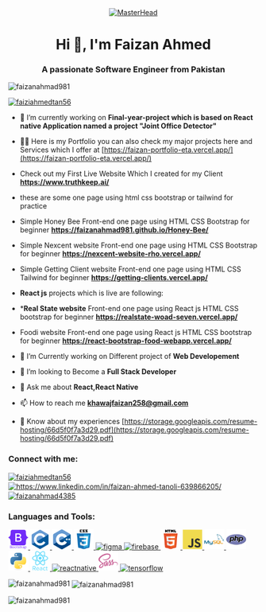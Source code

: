 <div align="center">
  <a href="https://github.com/faizanahmad981/faizanahmad981">
    <img src="https://user-images.githubusercontent.com/74038190/212748842-9fcbad5b-6173-4175-8a61-521f3dbb7514.gif" alt="MasterHead"/>
  </a>
</div>

<h1 align="center">Hi 👋, I'm Faizan Ahmed</h1>
<h3 align="center">A passionate Software Engineer from Pakistan</h3>

<p align="left"> <img src="https://komarev.com/ghpvc/?username=faizanahmad981&label=Profile%20views&color=0e75b6&style=flat" alt="faizanahmad981" /> </p>

<p align="left"> <a href="https://twitter.com/faiziahmedtan56" target="blank"><img src="https://img.shields.io/twitter/follow/faiziahmedtan56?logo=twitter&style=for-the-badge" alt="faiziahmedtan56" /></a> </p>

- 🔭 I’m currently working on **Final-year-project which is based on React native Application named a project "Joint Office Detector"**
- 👨‍💻 Here is my Portfolio you can also check my major projects here and Services which I offer at [https://faizan-portfolio-eta.vercel.app/](https://faizan-portfolio-eta.vercel.app/)
- Check out my First Live Website Which I created for my Client **https://www.truthkeep.ai/**
- these are some one page  using html css bootstrap or tailwind for practice  
- Simple Honey Bee Front-end one page using HTML CSS Bootstrap for beginner  **https://faizanahmad981.github.io/Honey-Bee/**
- Simple Nexcent website  Front-end one page using HTML CSS Bootstrap for beginner  **https://nexcent-website-rho.vercel.app/**
- Simple Getting Client website  Front-end one page using HTML CSS Tailwind for beginner  **https://getting-clients.vercel.app/**
- **React js** projects which is live are following:
- ***Real State website**  Front-end one page using React js HTML CSS bootstrap for beginner  **https://realstate-woad-seven.vercel.app/**
- Foodi website  Front-end one page using React js HTML CSS bootstrap for beginner  **https://react-bootstrap-food-webapp.vercel.app/**
- 👯 I’m Currently working on Different project of **Web Developement**

- 🤝 I’m looking to Become a **Full Stack Developer**
- 💬 Ask me about **React,React Native**

- 📫 How to reach me **khawajfaizan258@gmail.com**

- 📄 Know about my experiences [https://storage.googleapis.com/resume-hosting/66d5f0f7a3d29.pdf](https://storage.googleapis.com/resume-hosting/66d5f0f7a3d29.pdf)

<h3 align="left">Connect with me:</h3>
<p align="left">
<a href="https://twitter.com/faiziahmedtan56" target="blank"><img align="center" src="https://raw.githubusercontent.com/rahuldkjain/github-profile-readme-generator/master/src/images/icons/Social/twitter.svg" alt="faiziahmedtan56" height="30" width="40" /></a>
<a href="https://www.linkedin.com/in/faizan-ahmed-tanoli-639866205/" target="blank"><img align="center" src="https://raw.githubusercontent.com/rahuldkjain/github-profile-readme-generator/master/src/images/icons/Social/linked-in-alt.svg" alt="https://www.linkedin.com/in/faizan-ahmed-tanoli-639866205/" height="30" width="40" /></a>
<a href="https://instagram.com/faizanahmad4385" target="blank"><img align="center" src="https://raw.githubusercontent.com/rahuldkjain/github-profile-readme-generator/master/src/images/icons/Social/instagram.svg" alt="faizanahmad4385" height="30" width="40" /></a>
</p>

<h3 align="left">Languages and Tools:</h3>
<p align="left"> <a href="https://getbootstrap.com" target="_blank" rel="noreferrer"> <img src="https://raw.githubusercontent.com/devicons/devicon/master/icons/bootstrap/bootstrap-plain-wordmark.svg" alt="bootstrap" width="40" height="40"/> </a> <a href="https://www.cprogramming.com/" target="_blank" rel="noreferrer"> <img src="https://raw.githubusercontent.com/devicons/devicon/master/icons/c/c-original.svg" alt="c" width="40" height="40"/> </a> <a href="https://www.w3schools.com/cpp/" target="_blank" rel="noreferrer"> <img src="https://raw.githubusercontent.com/devicons/devicon/master/icons/cplusplus/cplusplus-original.svg" alt="cplusplus" width="40" height="40"/> </a> <a href="https://www.w3schools.com/css/" target="_blank" rel="noreferrer"> <img src="https://raw.githubusercontent.com/devicons/devicon/master/icons/css3/css3-original-wordmark.svg" alt="css3" width="40" height="40"/> </a> <a href="https://www.figma.com/" target="_blank" rel="noreferrer"> <img src="https://www.vectorlogo.zone/logos/figma/figma-icon.svg" alt="figma" width="40" height="40"/> </a> <a href="https://firebase.google.com/" target="_blank" rel="noreferrer"> <img src="https://www.vectorlogo.zone/logos/firebase/firebase-icon.svg" alt="firebase" width="40" height="40"/> </a> <a href="https://www.w3.org/html/" target="_blank" rel="noreferrer"> <img src="https://raw.githubusercontent.com/devicons/devicon/master/icons/html5/html5-original-wordmark.svg" alt="html5" width="40" height="40"/> </a> <a href="https://developer.mozilla.org/en-US/docs/Web/JavaScript" target="_blank" rel="noreferrer"> <img src="https://raw.githubusercontent.com/devicons/devicon/master/icons/javascript/javascript-original.svg" alt="javascript" width="40" height="40"/> </a> <a href="https://www.mysql.com/" target="_blank" rel="noreferrer"> <img src="https://raw.githubusercontent.com/devicons/devicon/master/icons/mysql/mysql-original-wordmark.svg" alt="mysql" width="40" height="40"/> </a> <a href="https://www.php.net" target="_blank" rel="noreferrer"> <img src="https://raw.githubusercontent.com/devicons/devicon/master/icons/php/php-original.svg" alt="php" width="40" height="40"/> </a> <a href="https://www.python.org" target="_blank" rel="noreferrer"> <img src="https://raw.githubusercontent.com/devicons/devicon/master/icons/python/python-original.svg" alt="python" width="40" height="40"/> </a> <a href="https://reactjs.org/" target="_blank" rel="noreferrer"> <img src="https://raw.githubusercontent.com/devicons/devicon/master/icons/react/react-original-wordmark.svg" alt="react" width="40" height="40"/> </a> <a href="https://reactnative.dev/" target="_blank" rel="noreferrer"> <img src="https://reactnative.dev/img/header_logo.svg" alt="reactnative" width="40" height="40"/> </a> <a href="https://sass-lang.com" target="_blank" rel="noreferrer"> <img src="https://raw.githubusercontent.com/devicons/devicon/master/icons/sass/sass-original.svg" alt="sass" width="40" height="40"/> </a> <a href="https://www.tensorflow.org" target="_blank" rel="noreferrer"> <img src="https://www.vectorlogo.zone/logos/tensorflow/tensorflow-icon.svg" alt="tensorflow" width="40" height="40"/> </a> </p>

<p><img align="left" src="https://github-readme-stats.vercel.app/api/top-langs?username=faizanahmad981&show_icons=true&locale=en&layout=compact" alt="faizanahmad981" /></p>

<p>&nbsp;<img align="center" src="https://github-readme-stats.vercel.app/api?username=faizanahmad981&show_icons=true&locale=en" alt="faizanahmad981" /></p>

<p><img align="center" src="https://github-readme-streak-stats.herokuapp.com/?user=faizanahmad981&" alt="faizanahmad981" /></p>
